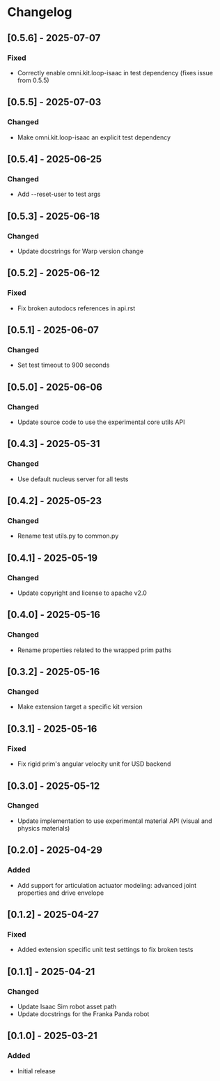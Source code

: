 # Changelog
## [0.5.6] - 2025-07-07
### Fixed
- Correctly enable omni.kit.loop-isaac in test dependency (fixes issue from 0.5.5)

## [0.5.5] - 2025-07-03
### Changed
- Make omni.kit.loop-isaac an explicit test dependency

## [0.5.4] - 2025-06-25
### Changed
- Add --reset-user to test args

## [0.5.3] - 2025-06-18
### Changed
- Update docstrings for Warp version change

## [0.5.2] - 2025-06-12
### Fixed
- Fix broken autodocs references in api.rst

## [0.5.1] - 2025-06-07
### Changed
- Set test timeout to 900 seconds

## [0.5.0] - 2025-06-06
### Changed
- Update source code to use the experimental core utils API

## [0.4.3] - 2025-05-31
### Changed
- Use default nucleus server for all tests

## [0.4.2] - 2025-05-23
### Changed
- Rename test utils.py to common.py

## [0.4.1] - 2025-05-19
### Changed
- Update copyright and license to apache v2.0

## [0.4.0] - 2025-05-16
### Changed
- Rename properties related to the wrapped prim paths

## [0.3.2] - 2025-05-16
### Changed
- Make extension target a specific kit version

## [0.3.1] - 2025-05-16
### Fixed
- Fix rigid prim's angular velocity unit for USD backend

## [0.3.0] - 2025-05-12
### Changed
- Update implementation to use experimental material API (visual and physics materials)

## [0.2.0] - 2025-04-29
### Added
- Add support for articulation actuator modeling: advanced joint properties and drive envelope

## [0.1.2] - 2025-04-27
### Fixed
- Added extension specific unit test settings to fix broken tests

## [0.1.1] - 2025-04-21
### Changed
- Update Isaac Sim robot asset path
- Update docstrings for the Franka Panda robot

## [0.1.0] - 2025-03-21
### Added
- Initial release
